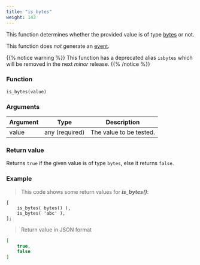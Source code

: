 ```yaml
---
title: "is_bytes"
weight: 143
---
```


This function determines whether the provided value is of type [bytes](../../data-types/bytes) or not.

This function does *not* generate an [event](../../overview/events).

{{% notice warning %}}
This function has a deprecated alias `isbytes` which will be removed in the next *minor* release.
{{% /notice %}}

### Function

`is_bytes(value)`

### Arguments

Argument | Type | Description
-------- | ---- | -----------
value | any (required) | The value to be tested.

### Return value

Returns `true` if the given value is of type `bytes`,  else it returns `false`.

### Example

> This code shows some return values for ***is_bytes()***:

```thingsdb,json_response
[
    is_bytes( bytes() ),
    is_bytes( 'abc' ),
];
```

> Return value in JSON format

```json
[
    true,
    false
]
```
